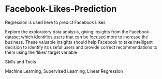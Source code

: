 # Facebook-Likes-Prediction
Regression is used here to predict Facebook Likes

Explore the exploratory data analysis, giving insights from the Facebook dataset which identifies users that can be focused more to increase the business. These valuable insights should help Facebook to take intelligent decision to identify its useful users and provide correct recommendations to them using the ‘likes’ target variable

Skills and Tools

Machine Learning, Supervised Learning, Linear Regression
